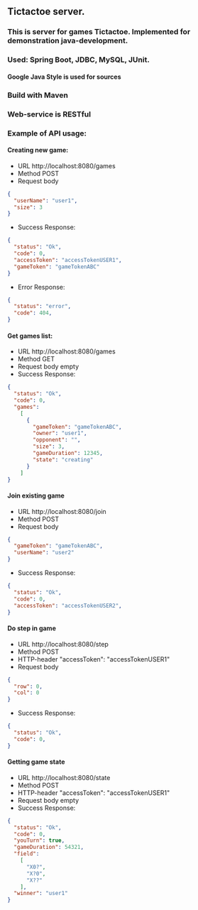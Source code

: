 ## Tictactoe server.
### This is server for games Tictactoe. Implemented for demonstration java-development.
### Used: Spring Boot, JDBC, MySQL, JUnit.
#### Google Java Style is used for sources
### Build with Maven
### Web-service is RESTful

### Example of API usage:

#### Creating new game:
* URL http://localhost:8080/games
* Method POST
* Request body 
```json
{
  "userName": "user1",
  "size": 3
}
```
* Success Response:
```json
{
  "status": "Ok",
  "code": 0,
  "accessToken": "accessTokenUSER1",
  "gameToken": "gameTokenABC"
}
```
* Error Response:
```json
{
  "status": "error",
  "code": 404,
}
```

#### Get games list:
* URL http://localhost:8080/games
* Method GET
* Request body empty
* Success Response:
```json
{
  "status": "Ok",
  "code": 0,
  "games":
    [
      {
        "gameToken": "gameTokenABC",
        "owner": "user1",
        "opponent": "",
        "size": 3,
        "gameDuration": 12345,
        "state": "creating"
      }
    ]
}
```

#### Join existing game
* URL http://localhost:8080/join
* Method POST
* Request body
```json
{
  "gameToken": "gameTokenABC",
  "userName": "user2"
}
```
* Success Response:
```json
{
  "status": "Ok",
  "code": 0,
  "accessToken": "accessTokenUSER2",
}
```

#### Do step in game
* URL http://localhost:8080/step
* Method POST
* HTTP-header "accessToken": "accessTokenUSER1"
* Request body
```json
{
  "row": 0,
  "col": 0
}
```
* Success Response:
```json
{
  "status": "Ok",
  "code": 0,
}
```

#### Getting game state
* URL http://localhost:8080/state
* Method POST
* HTTP-header "accessToken": "accessTokenUSER1"
* Request body empty
* Success Response:
```json
{
  "status": "Ok",
  "code": 0,
  "youTurn": true,
  "gameDuration": 54321,
  "field":
    [
      "X0?",
      "X?0",
      "X??"
    ],
  "winner": "user1"
}
```

